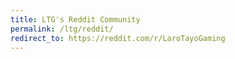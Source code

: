 ```yaml
---
title: LTG's Reddit Community
permalink: /ltg/reddit/
redirect_to: https://reddit.com/r/LaroTayoGaming
---
```

